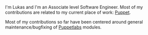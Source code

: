 I'm Lukas and I'm an Associate level Software Engineer. Most of my contributions are related to my current place of work: [Puppet](https://github.com/puppetlabs).

Most of my contributions so far have been centered around general maintenance/bugfixing of [Puppetlabs](https://github.com/puppetlabs) modules.


<!---
LukasAud/LukasAud is a ✨ special ✨ repository because its `README.md` (this file) appears on your GitHub profile.
You can click the Preview link to take a look at your changes.
--->

